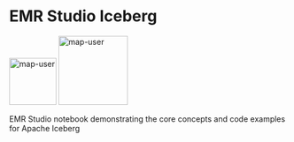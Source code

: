 # EMR Studio Iceberg

<img width="85" alt="map-user" src="https://img.shields.io/badge/views-336-green"> <img width="125" alt="map-user" src="https://img.shields.io/badge/unique visits-137-green">

EMR Studio notebook demonstrating the core concepts and code examples for Apache Iceberg
